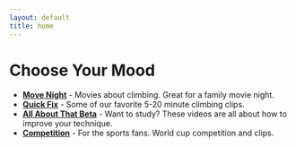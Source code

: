```yaml
---
layout: default
title: home
---
```


# Choose Your Mood

- **[Move Night](/climbing_hub/movies)** - Movies about climbing. Great for a family movie night.
- **[Quick Fix]()** - Some of our favorite 5-20 minute climbing clips.
- **[All About That Beta](/climbing_hub/beta)** - Want to study? These videos are all about how to improve your technique.
- **[Competition](/climbing_hub/comps)** - For the sports fans. World cup competition and clips.
